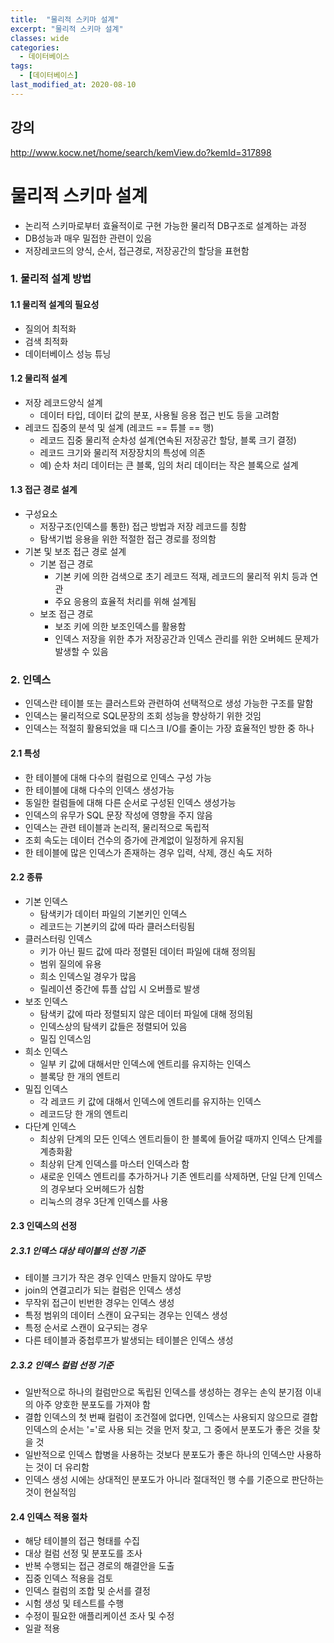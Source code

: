 ```yaml
---
title:  "물리적 스키마 설계"
excerpt: "물리적 스키마 설계"
classes: wide
categories:
  - 데이터베이스
tags:
  - [데이터베이스]
last_modified_at: 2020-08-10
---
```




## 강의

http://www.kocw.net/home/search/kemView.do?kemId=317898



# 물리적 스키마 설계

* 논리적 스키마로부터 효율적이로 구현 가능한 물리적 DB구조로 설계하는 과정
* DB성능과 매우 밀접한 관련이 있음
* 저장레코드의 양식, 순서, 접근경로, 저장공간의 할당을 표현함



### 1. 물리적 설계 방법

#### 1.1 물리적 설계의 필요성

* 질의어 최적화
* 검색 최적화
* 데이터베이스 성능 튜닝

#### 1.2 물리적 설계

* 저장 레코드양식 설계
  * 데이터 타입, 데이터 값의 분포, 사용될 응용 접근 빈도 등을 고려함
* 레코드 집중의 분석 및 설계 (레코드 == 튜블 == 행)
  * 레코드 집중 물리적 순차성 설계(연속된 저장공간 할당, 블록 크기 결정)
  * 레코드 크기와 물리적 저장장치의 특성에 의존
  * 예) 순차 처리 데이터는 큰 블록, 임의 처리 데이터는 작은 블록으로 설계

#### 1.3 접근 경로 설계

* 구성요소
  * 저장구조(인덱스를 통한) 접근 방법과 저장 레코드를 칭함
  * 탐색기법 응용을 위한 적절한 접근 경로를 정의함
* 기본 및 보조 접근 경로 설계
  * 기본 접근 경로
    * 기본 키에 의한 검색으로 초기 레코드 적재, 레코드의 물리적 위치 등과 연관
    * 주요 응용의 효율적 처리를 위해 설계됨
  * 보조 접근 경로
    * 보조 키에 의한 보조인덱스를 활용함
    * 인덱스 저장을 위한 추가 저장공간과 인덱스 관리를 위한 오버헤드 문제가 발생할 수 있음



### 2. 인덱스

* 인덱스란 테이블 또는 클러스트와 관련하여 선택적으로 생성 가능한 구조를 말함
* 인덱스는 물리적으로 SQL문장의 조회 성능을 향상하기 위한 것임
* 인덱스는 적절히 활용되었을 때 디스크 I/O를 줄이는 가장 효율적인 방한 중 하나



#### 2.1 특성

* 한 테이블에 대해 다수의 컬럼으로 인덱스 구성 가능
* 한 테이블에 대해 다수의 인덱스 생성가능
* 동일한 컬럼들에 대해 다른 순서로 구성된 인덱스 생성가능
* 인덱스의 유무가 SQL 문장 작성에 영향을 주지 않음
* 인덱스는 관련 테이블과 논리적, 물리적으로 독립적
* 조회 속도는 데이터 건수의 증가에 관계없이 일정하게 유지됨
* 한 테이블에 많은 인덱스가 존재하는 경우 입력, 삭제, 갱신 속도 저하



#### 2.2 종류

* 기본 인덱스
  * 탐색키가 데이터 파일의 기본키인 인덱스
  * 레코드는 기본키의 값에 따라 클러스터링됨
* 클러스터링 인덱스
  * 키가 아닌 필드 값에 따라 정렬된 데이터 파일에 대해 정의됨
  * 범위 질의에 유용
  * 희소 인덱스일 경우가 많음
  * 릴레이션 중간에 튜플 삽입 시 오버플로 발생
* 보조 인덱스
  * 탐색키 값에 따라 정렬되지 않은 데이터 파일에 대해 정의됨
  * 인덱스상의 탐색키 값들은 정렬되어 있음
  * 밀집 인덱스임
* 희소 인덱스
  * 일부 키 값에 대해서만 인덱스에 엔트리를 유지하는 인덱스
  * 블록당 한 개의 엔트리
* 밀집 인덱스
  * 각 레코드 키 값에 대해서 인덱스에 엔트리를 유지하는 인덱스
  * 레코드당 한 개의 엔트리
* 다단계 인덱스
  * 최상위 단계의 모든 인덱스 엔트리들이 한 블록에 들어갈 때까지 인덱스 단계를 계층화홤
  * 최상위 단계 인덱스를 마스터 인덱스라 함
  * 새로운 인덱스 엔트리를 추가하거나 기존 엔트리를 삭제하면, 단일 단계 인덱스의 경우보다 오버헤드가 심함
  * 리눅스의 경우 3단계 인덱스를 사용



#### 2.3 인덱스의 선정

##### 2.3.1 인덱스 대상 테이블의 선정 기준

* 테이블 크기가 작은 경우 인덱스 만들지 않아도 무방
* join의 연결고리가 되는 컬럼은 인덱스 생성
* 무작위 접근이 빈번한 경우는 인덱스 생성
* 특정 범위의 데이터 스캔이 요구되는 경우는 인덱스 생성
* 특정 순서로 스캔이 요구되는 경우
* 다른 테이블과 중첩루프가 발생되는 테이블은 인덱스 생성

##### 2.3.2 인덱스 컬럼 선정 기준

* 일반적으로 하나의 컬럼만으로 독립된 인덱스를 생성하는 경우는 손익 분기점 이내의 아주 양호한 분포도를 가져야 함
* 결합 인덱스의 첫 번째 컬럼이 조건절에 없다면, 인덱스는 사용되지 않으므로 결합 인덱스의 순서는 '='로 사용 되는 것을 먼저 찾고, 그 중에서 분포도가 좋은 것을 찾을 것
* 일반적으로 인덱스 합병을 사용하는 것보다 분포도가 좋은 하나의 인덱스만 사용하는 것이 더 유리함
* 인덱스 생성 시에는 상대적인 분포도가 아니라 절대적인 행 수를 기준으로 판단하는 것이 현실적임



#### 2.4 인덱스 적용 절차

* 해당 테이블의 접근 형태를 수집
* 대상 컬럼 선정 및 분포도를 조사
* 반복 수행되는 접근 경로의 해결안을 도출
* 집중 인덱스 적용을 검토
* 인덱스 컬럼의 조합 및 순서를 결정
* 시험 생성 및 테스트를 수행
* 수정이 필요한 애플리케이션 조사 및 수정
* 일괄 적용